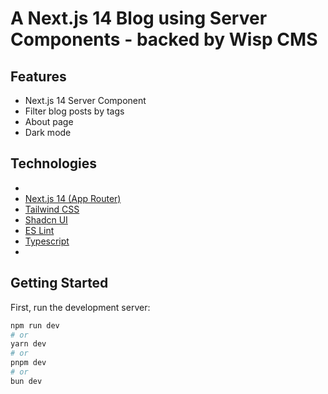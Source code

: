 # A Next.js 14 Blog using Server Components - backed by Wisp CMS<!-- omit in toc -->

## Features

- Next.js 14 Server Component
- Filter blog posts by tags
- About page
- Dark mode

## Technologies
- [Authentication]: auth.js
- [Next.js 14 (App Router)](https://nextjs.org/)
- [Tailwind CSS](https://tailwindcss.com/)
- [Shadcn UI](https://ui.shadcn.com/)
- [ES Lint](https://eslint.org/)
- [Typescript](https://www.typescriptlang.org/)
- [Blog]: Wisp
## Getting Started

First, run the development server:

```bash
npm run dev
# or
yarn dev
# or
pnpm dev
# or
bun dev
```


